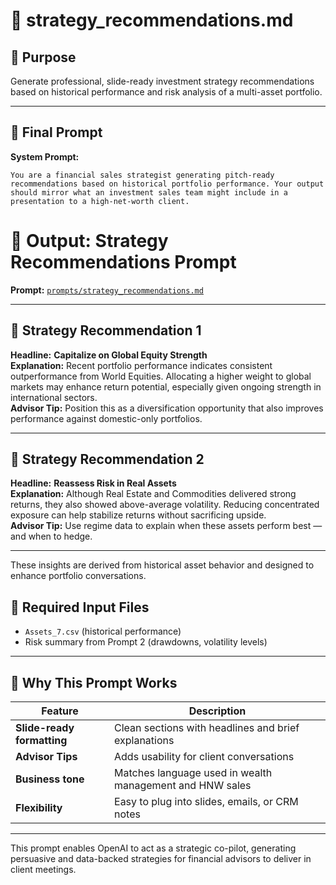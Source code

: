 # 🧠 strategy_recommendations.md

## 🎯 Purpose
Generate professional, slide-ready investment strategy recommendations based on historical performance and risk analysis of a multi-asset portfolio.

---

## 🧠 Final Prompt

**System Prompt:**
```
You are a financial sales strategist generating pitch-ready recommendations based on historical portfolio performance. Your output should mirror what an investment sales team might include in a presentation to a high-net-worth client.
```

# 🧠 Output: Strategy Recommendations Prompt

**Prompt:** [`prompts/strategy_recommendations.md`](../prompts/strategy_recommendations.md)

---

## 🧠 Strategy Recommendation 1
**Headline:** **Capitalize on Global Equity Strength**  
**Explanation:** Recent portfolio performance indicates consistent outperformance from World Equities. Allocating a higher weight to global markets may enhance return potential, especially given ongoing strength in international sectors.  
**Advisor Tip:** Position this as a diversification opportunity that also improves performance against domestic-only portfolios.

---

## 🧠 Strategy Recommendation 2
**Headline:** **Reassess Risk in Real Assets**  
**Explanation:** Although Real Estate and Commodities delivered strong returns, they also showed above-average volatility. Reducing concentrated exposure can help stabilize returns without sacrificing upside.  
**Advisor Tip:** Use regime data to explain when these assets perform best — and when to hedge.

---

These insights are derived from historical asset behavior and designed to enhance portfolio conversations.

## 📁 Required Input Files
- `Assets_7.csv` (historical performance)
- Risk summary from Prompt 2 (drawdowns, volatility levels)

---

## 🧠 Why This Prompt Works

| Feature | Description |
|--------|-------------|
| **Slide-ready formatting** | Clean sections with headlines and brief explanations |
| **Advisor Tips** | Adds usability for client conversations |
| **Business tone** | Matches language used in wealth management and HNW sales |
| **Flexibility** | Easy to plug into slides, emails, or CRM notes |

---

This prompt enables OpenAI to act as a strategic co-pilot, generating persuasive and data-backed strategies for financial advisors to deliver in client meetings.
